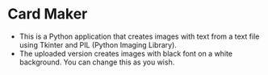 # Card Maker

- This is a Python application that creates images with text from a text file using Tkinter and PIL (Python Imaging Library).
- The uploaded version creates images with black font on a white background. You can change this as you wish.

